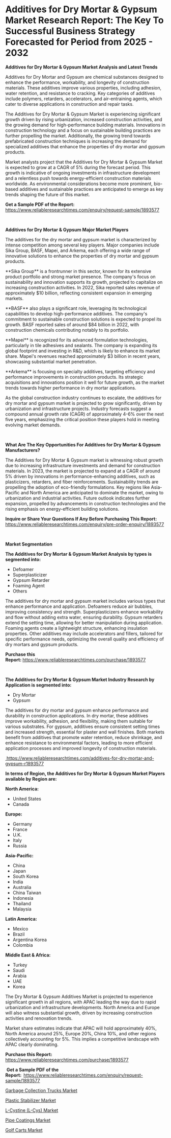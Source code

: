 <p><h1>Additives for Dry Mortar & Gypsum Market Research Report: The Key To Successful Business Strategy Forecasted for Period from 2025 - 2032</h1></p><p><strong>Additives for Dry Mortar & Gypsum Market Analysis and Latest Trends</strong></p>
<p><p>Additives for Dry Mortar and Gypsum are chemical substances designed to enhance the performance, workability, and longevity of construction materials. These additives improve various properties, including adhesion, water retention, and resistance to cracking. Key categories of additives include polymers, retarders, accelerators, and air-entraining agents, which cater to diverse applications in construction and repair tasks.</p><p>The Additives for Dry Mortar & Gypsum Market is experiencing significant growth driven by rising urbanization, increased construction activities, and the growing demand for high-performance building materials. Innovations in construction technology and a focus on sustainable building practices are further propelling the market. Additionally, the growing trend towards prefabricated construction techniques is increasing the demand for specialized additives that enhance the properties of dry mortar and gypsum products.</p><p>Market analysts project that the Additives for Dry Mortar & Gypsum Market is expected to grow at a CAGR of 5% during the forecast period. This growth is indicative of ongoing investments in infrastructure development and a relentless push towards energy-efficient construction materials worldwide. As environmental considerations become more prominent, bio-based additives and sustainable practices are anticipated to emerge as key trends shaping the future of this market.</p></p>
<p><strong>Get a Sample PDF of the Report:&nbsp;</strong> <a href="https://www.reliableresearchtimes.com/enquiry/request-sample/1893577?utm_campaign=2240&utm_medium=2&utm_source=Github&utm_content=ia&utm_term=04022025&utm_id=additives-for-dry-mortar-gypsum">https://www.reliableresearchtimes.com/enquiry/request-sample/1893577</a></p>
<p>&nbsp;</p>
<p><strong>Additives for Dry Mortar & Gypsum Major Market Players</strong></p>
<p><p>The additives for the dry mortar and gypsum market is characterized by intense competition among several key players. Major companies include Sika Group, BASF, Mapei, and Arkema, each offering a wide range of innovative solutions to enhance the properties of dry mortar and gypsum products.</p><p>**Sika Group** is a frontrunner in this sector, known for its extensive product portfolio and strong market presence. The company's focus on sustainability and innovation supports its growth, projected to capitalize on increasing construction activities. In 2022, Sika reported sales revenue of approximately $10 billion, reflecting consistent expansion in emerging markets.</p><p>**BASF** also plays a significant role, leveraging its technological capabilities to develop high-performance additives. The company's commitment to sustainable construction solutions is expected to propel its growth. BASF reported sales of around $84 billion in 2022, with construction chemicals contributing notably to its portfolio.</p><p>**Mapei** is recognized for its advanced formulation technologies, particularly in tile adhesives and sealants. The company is expanding its global footprint and investing in R&D, which is likely to enhance its market share. Mapei's revenues reached approximately $3 billion in recent years, showcasing substantial market penetration.</p><p>**Arkema** is focusing on specialty additives, targeting efficiency and performance improvements in construction products. Its strategic acquisitions and innovations position it well for future growth, as the market trends towards higher performance in dry mortar applications.</p><p>As the global construction industry continues to escalate, the additives for dry mortar and gypsum market is projected to grow significantly, driven by urbanization and infrastructure projects. Industry forecasts suggest a compound annual growth rate (CAGR) of approximately 4-6% over the next five years, emphasizing the critical position these players hold in meeting evolving market demands.</p></p>
<p>&nbsp;</p>
<p><strong>What Are The Key Opportunities For Additives for Dry Mortar & Gypsum Manufacturers?</strong></p>
<p><p>The Additives for Dry Mortar & Gypsum market is witnessing robust growth due to increasing infrastructure investments and demand for construction materials. In 2023, the market is projected to expand at a CAGR of around 5% driven by innovations in performance-enhancing additives, such as plasticizers, retarders, and fiber reinforcements. Sustainability trends are propelling the adoption of eco-friendly formulations. Key regions like Asia-Pacific and North America are anticipated to dominate the market, owing to urbanization and industrial activities. Future outlook indicates further expansion, propelled by advancements in construction technologies and the rising emphasis on energy-efficient building solutions.</p></p>
<p><strong>Inquire or Share Your Questions If Any Before Purchasing This Report:</strong> <a href="https://www.reliableresearchtimes.com/enquiry/pre-order-enquiry/1893577?utm_campaign=2240&utm_medium=2&utm_source=Github&utm_content=ia&utm_term=04022025&utm_id=additives-for-dry-mortar-gypsum">https://www.reliableresearchtimes.com/enquiry/pre-order-enquiry/1893577</a></p>
<p>&nbsp;</p>
<p><strong>Market Segmentation</strong></p>
<p><strong>The Additives for Dry Mortar & Gypsum Market Analysis by types is segmented into:</strong></p>
<p><ul><li>Defoamer</li><li>Superplasticizer</li><li>Gypsum Retarder</li><li>Foaming Agent</li><li>Others</li></ul></p>
<p><p>The additives for dry mortar and gypsum market includes various types that enhance performance and application. Defoamers reduce air bubbles, improving consistency and strength. Superplasticizers enhance workability and flow without adding extra water, ensuring durability. Gypsum retarders extend the setting time, allowing for better manipulation during application. Foaming agents create a lightweight structure, enhancing insulation properties. Other additives may include accelerators and fillers, tailored for specific performance needs, optimizing the overall quality and efficiency of dry mortars and gypsum products.</p></p>
<p><strong>Purchase this Report:&nbsp;</strong><a href="https://www.reliableresearchtimes.com/purchase/1893577?utm_campaign=2240&utm_medium=2&utm_source=Github&utm_content=ia&utm_term=04022025&utm_id=additives-for-dry-mortar-gypsum">https://www.reliableresearchtimes.com/purchase/1893577</a></p>
<p>&nbsp;</p>
<p><strong>The Additives for Dry Mortar & Gypsum Market Industry Research by Application is segmented into:</strong></p>
<p><ul><li>Dry Mortar</li><li>Gypsum</li></ul></p>
<p><p>The additives for dry mortar and gypsum enhance performance and durability in construction applications. In dry mortar, these additives improve workability, adhesion, and flexibility, making them suitable for various substrates. For gypsum, additives ensure consistent setting times and increased strength, essential for plaster and wall finishes. Both markets benefit from additives that promote water retention, reduce shrinkage, and enhance resistance to environmental factors, leading to more efficient application processes and improved longevity of construction materials.</p></p>
<p><a href="https://www.reliableresearchtimes.com/additives-for-dry-mortar-and-gypsum-r1893577?utm_campaign=2240&utm_medium=2&utm_source=Github&utm_content=ia&utm_term=04022025&utm_id=additives-for-dry-mortar-gypsum">&nbsp;https://www.reliableresearchtimes.com/additives-for-dry-mortar-and-gypsum-r1893577</a></p>
<p><strong>In terms of Region, the Additives for Dry Mortar & Gypsum Market Players available by Region are:</strong></p>
<p>
    <p> <strong> North America: </strong>
        <ul>
            <li>United States</li>
            <li>Canada</li>
        </ul>
        </p> 
    <p> <strong> Europe: </strong>
        <ul>
            <li>Germany</li>
            <li>France</li>
            <li>U.K.</li>
            <li>Italy</li>
            <li>Russia</li>
        </ul>
        </p> 
    <p> <strong> Asia-Pacific: </strong>
        <ul>
            <li>China</li>
            <li>Japan</li>
            <li>South Korea</li>
            <li>India</li>
            <li>Australia</li>
            <li>China Taiwan</li>
            <li>Indonesia</li>
            <li>Thailand</li>
            <li>Malaysia</li>
        </ul>
        </p> 
    <p> <strong> Latin America: </strong>
        <ul>
            <li>Mexico</li>
            <li>Brazil</li>
            <li>Argentina Korea</li>
            <li>Colombia</li>
        </ul>
        </p> 
    <p> <strong> Middle East & Africa: </strong>
        <ul>
            <li>Turkey</li>
            <li>Saudi</li>
            <li>Arabia</li>
            <li>UAE</li>
            <li>Korea</li>
        </ul>
    </p>
    </p>
<p><p>The Dry Mortar & Gypsum Additives Market is projected to experience significant growth in all regions, with APAC leading the way due to rapid urbanization and infrastructure developments. North America and Europe will also witness substantial growth, driven by increasing construction activities and renovation trends. </p><p>Market share estimates indicate that APAC will hold approximately 40%, North America around 25%, Europe 20%, China 10%, and other regions collectively accounting for 5%. This implies a competitive landscape with APAC clearly dominating.</p></p>
<p><strong>Purchase this Report: </strong><a href="https://www.reliableresearchtimes.com/purchase/1893577?utm_campaign=2240&utm_medium=2&utm_source=Github&utm_content=ia&utm_term=04022025&utm_id=additives-for-dry-mortar-gypsum">https://www.reliableresearchtimes.com/purchase/1893577</a></p>
<p>&nbsp;<strong>Get a Sample PDF of the Report:&nbsp;&nbsp;</strong><a href="https://www.reliableresearchtimes.com/enquiry/request-sample/1893577?utm_campaign=2240&utm_medium=2&utm_source=Github&utm_content=ia&utm_term=04022025&utm_id=additives-for-dry-mortar-gypsum">https://www.reliableresearchtimes.com/enquiry/request-sample/1893577</a></p>
<p><strong></strong></p>
<p><p><a href="https://www.linkedin.com/pulse/garbage-collection-trucks-market-global-analysis-trends-woxze?utm_campaign=2240&utm_medium=2&utm_source=Github&utm_content=ia&utm_term=04022025&utm_id=additives-for-dry-mortar-gypsum">Garbage Collection Trucks Market</a></p><p><a href="https://www.linkedin.com/pulse/plastic-stabilizer-market-growth-from-2025-2032-projected-5kxjf?utm_campaign=2240&utm_medium=2&utm_source=Github&utm_content=ia&utm_term=04022025&utm_id=additives-for-dry-mortar-gypsum">Plastic Stabilizer Market</a></p><p><a href="https://github.com/stillsfloria19981/Market-Research-Report-List-1/blob/main/l-cystine-l-cys-market.md?utm_campaign=2240&utm_medium=2&utm_source=Github&utm_content=ia&utm_term=04022025&utm_id=additives-for-dry-mortar-gypsum">L-Cystine (L-Cys) Market</a></p><p><a href="https://www.linkedin.com/pulse/pipe-coatings-market-report-projected-119-from-2025-2032-fk9pf?utm_campaign=2240&utm_medium=2&utm_source=Github&utm_content=ia&utm_term=04022025&utm_id=additives-for-dry-mortar-gypsum">Pipe Coatings Market</a></p><p><a href="https://www.linkedin.com/pulse/astudy-onthe-global-golf-carts-market-includinginformation-xmfee?utm_campaign=2240&utm_medium=2&utm_source=Github&utm_content=ia&utm_term=04022025&utm_id=additives-for-dry-mortar-gypsum">Golf Carts Market</a></p></p>